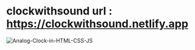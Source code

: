# clockwithsound url : https://clockwithsound.netlify.app 


![Analog-Clock-in-HTML-CSS-JS](https://github.com/izahid19/clockwithsound/assets/116904523/6b9738ce-dc61-4159-a04a-bc653b830190)
